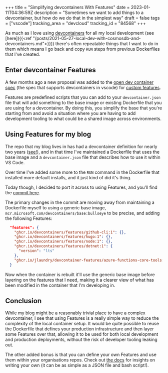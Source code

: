 +++
title = "Simplifying devcontainers With Features"
date = 2023-01-11T04:36:59Z
description = "Sometimes we want to add things to a devcontainer, but how do we do that in the simplest way"
draft = false
tags = ["vscode"]
tracking_area = "devcloud"
tracking_id = "84568"
+++

As much as I love using [devcontainers](https://containers.dev) for all my local development (see [here]({{<ref "/posts/2021-05-27-local-dev-with-cosmosdb-and-devcontainers.md">}})) there's often repeatable things that I want to do in them which means I go back and copy `RUN` steps from previous Dockerfiles that I've created.

## Enter devcontainer Features

A few months ago a new proposal was added to the [open dev container spec](https://containers.dev/) (the spec that supports devcontainers in vscode) for [custom features](https://code.visualstudio.com/blogs/2022/09/15/dev-container-features).

Features are predefined scripts that you can add to your `devcontainer.json` file that will add something to the base image or existing Dockerfile that you are using for a devcontainer. By doing this, you simplify the base that you're starting from and avoid a situation where you are having to add development tooling to what could be a shared image across environments.

## Using Features for my blog

The repo that my blog lives in has had a devcontainer definition for nearly two years ([see!](https://github.com/aaronpowell/aaronpowell.github.io/commit/a8dc8966ad2301e17ccc542d4ed47e5dba38feb0)), and in that time I've maintained a Dockerfile that uses the base image and a `devcontainer.json` file that describes how to use it within VS Code.

Over time I've added some more to the `RUN` command in the Dockerfile that installed more default installs, and it just kind of did it's thing.

Today though, I decided to port it across to using Features, and you'll find the [commit here](https://github.com/aaronpowell/aaronpowell.github.io/commit/dd8d3bd72014e1023381a9b9c06cc449faf19f7a).

The primary changes in the commit are moving away from maintaining a Dockerfile myself to using a generic base image, `mcr.microsoft.com/devcontainers/base:bullseye` to be precise, and adding the following Features:

```json
  "features": {
    "ghcr.io/devcontainers/features/github-cli:1": {},
    "ghcr.io/devcontainers/features/hugo:1": {},
    "ghcr.io/devcontainers/features/node:1": {},
    "ghcr.io/devcontainers/features/dotnet:1": {
      "version": "lts"
    },
    "ghcr.io/jlaundry/devcontainer-features/azure-functions-core-tools:1": {}
  }
```

Now when the container is rebuilt it'll use the generic base image before layering on the features that I need, making it a clearer view of what has been modified in the container that I'm developing in.

## Conclusion

While my blog might be a reasonably trivial place to have a complex devcontainer, I see that using Features is a really simple way to reduce the complexity of the local container setup. It would be quite possible to reuse the Dockerfile that defines your production infrastructure and then layer some Features over that, allowing it to be used for both local development and production deployments, without the risk of developer tooling leaking out.

The other added bonus is that you can define your own Features and use them within your organisations repos. Check out [the docs](https://containers.dev/implementors/features/#authoring) for insights on writing your own (it can be as simple as a JSON file and bash script!).
